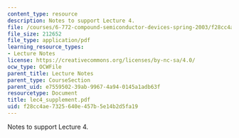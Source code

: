 ```yaml
---
content_type: resource
description: Notes to support Lecture 4.
file: /courses/6-772-compound-semiconductor-devices-spring-2003/f28cc4ae7325640e457b5e14b2d5fa19_lec4_supplement.pdf
file_size: 212652
file_type: application/pdf
learning_resource_types:
- Lecture Notes
license: https://creativecommons.org/licenses/by-nc-sa/4.0/
ocw_type: OCWFile
parent_title: Lecture Notes
parent_type: CourseSection
parent_uid: e7559502-39ab-9967-4a94-0145a1adb63f
resourcetype: Document
title: lec4_supplement.pdf
uid: f28cc4ae-7325-640e-457b-5e14b2d5fa19
---
```

Notes to support Lecture 4.